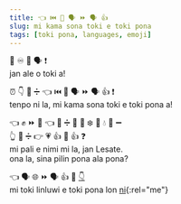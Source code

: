 ```yaml
---
title: 👈 ⏮️ 🧠 🗣 ⏩ 🗣 👍
slug: mi kama sona toki e toki pona
tags: [toki pona, languages, emoji]
---
```


👤 ♾️ 👋 🗣 ❗️  
jan ale o toki a!

⏰ 👇 🔼 ➗️ 👈 ⏮️ 🧠 🗣 ⏩ 🗣 👍 ❗️  
tenpo ni la, mi kama sona toki e toki pona a!

👈 ✊ ⏩ 💬 👈 🔼 ➗️ 👤 🔣 ❄️ 👯 💧 🔣 ➖️  
👆 🔼 ➗️ 👉 💗 👍 🚫 👍 ❓  
mi pali e nimi mi la, jan Lesate.  
ona la, sina pilin pona ala pona?

👈 🗣 🌐 ⏩ 🗣 👍 📍 [👇](https://mas.to/@rexsa)  
mi toki linluwi e toki pona lon [ni](https://mas.to/@rexsa){:rel="me"}
